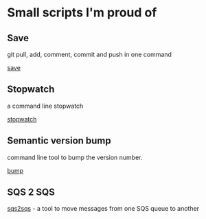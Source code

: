# Small scripts I'm proud of

## Save

git pull, add, comment, commit and push in one command

[save](https://gist.github.com/jonasmcferreira/cd9de6504c1f55dd8829dc7e7d6d1269)

## Stopwatch

a command line stopwatch

[stopwatch](https://gist.github.com/jonasmcferreira/0e3a53a028d1c44cd2ade4b337ae6807)

## Semantic version bump

command line tool to bump the version number.

[bump](https://github.com/jonasmcferreira/bump) 

## SQS 2 SQS

[sqs2sqs](https://github.com/jonasmcferreira/sqs-2-sqs) - a tool to move messages from one SQS queue to another